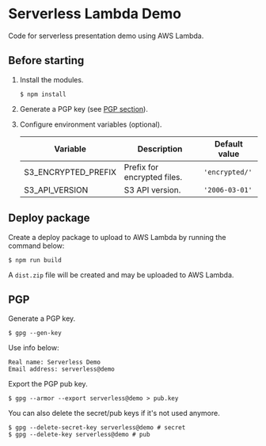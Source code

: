 # Serverless Lambda Demo

Code for serverless presentation demo using AWS Lambda.

## Before starting

1) Install the modules.

    ```
    $ npm install
    ```

2) Generate a PGP key (see [PGP section](#PGP)).

3) Configure environment variables (optional).

    | Variable | Description | Default value |
    | -------- | ----------- | ------------- |
    | S3_ENCRYPTED_PREFIX | Prefix for encrypted files. | `'encrypted/'` |
    | S3_API_VERSION | S3 API version. | `'2006-03-01'` |

## Deploy package

Create a deploy package to upload to AWS Lambda by running the command below:

```
$ npm run build
```

A `dist.zip` file will be created and may be uploaded to AWS Lambda.

## PGP

Generate a PGP key.

```
$ gpg --gen-key
```

Use info below:

```
Real name: Serverless Demo
Email address: serverless@demo
```

Export the PGP pub key.

```
$ gpg --armor --export serverless@demo > pub.key
```

You can also delete the secret/pub keys if it's not used anymore.

```
$ gpg --delete-secret-key serverless@demo # secret
$ gpg --delete-key serverless@demo # pub
```
